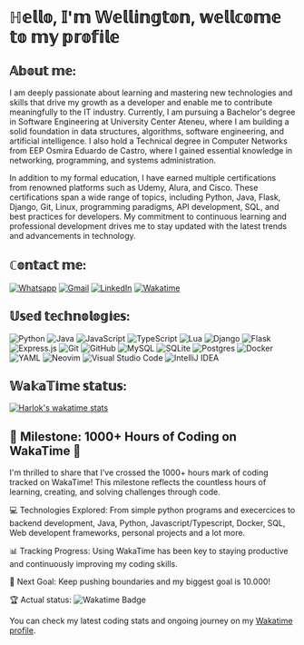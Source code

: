 # ℍ𝕖𝕝𝕝𝕠, 𝕀'𝕞 𝕎𝕖𝕝𝕝𝕚𝕟𝕘𝕥𝕠𝕟, 𝕨𝕖𝕝𝕝𝕔𝕠𝕞𝕖 𝕥𝕠 𝕞𝕪 𝕡𝕣𝕠𝕗𝕚𝕝𝕖

## 𝔸𝕓𝕠𝕦𝕥 𝕞𝕖:
I am deeply passionate about learning and mastering new technologies and skills that drive my growth as a developer and enable me to contribute meaningfully to the IT industry. Currently, I am pursuing a Bachelor's degree in Software Engineering at University Center Ateneu, where I am building a solid foundation in data structures, algorithms, software engineering, and artificial intelligence. I also hold a Technical degree in Computer Networks from EEP Osmira Eduardo de Castro, where I gained essential knowledge in networking, programming, and systems administration.

In addition to my formal education, I have earned multiple certifications from renowned platforms such as Udemy, Alura, and Cisco. These certifications span a wide range of topics, including Python, Java, Flask, Django, Git, Linux, programming paradigms, API development, SQL, and best practices for developers. My commitment to continuous learning and professional development drives me to stay updated with the latest trends and advancements in technology.

## ℂ𝕠𝕟𝕥𝕒𝕔𝕥 𝕞𝕖:
[![Whatsapp](https://img.shields.io/badge/WhatsApp-25D366?style=for-the-badge&logo=whatsapp&logoColor=white)](https://contate.me/welli7ngton) 
[![Gmail](https://img.shields.io/badge/Gmail-D14836?style=for-the-badge&logo=gmail&logoColor=white)](https://mailto:wellingtonasilva45@gmail.com)
[![LinkedIn](https://img.shields.io/badge/linkedin-%230077B5.svg?style=for-the-badge&logo=linkedin&logoColor=white)](https://www.linkedin.com/in/wellington-a-silva-292069221)
[![Wakatime]( 	https://img.shields.io/badge/WakaTime-000000?style=for-the-badge&logo=WakaTime&logoColor=white)](https://wakatime.com/@welli7ngton)

## 𝕌𝕤𝕖𝕕 𝕥𝕖𝕔𝕙𝕟𝕠𝕝𝕠𝕘𝕚𝕖𝕤:
![Python](https://img.shields.io/badge/Python-FFD43B?style=for-the-badge&logo=python&logoColor=blue) ![Java](https://img.shields.io/badge/java-%23ED8B00.svg?style=for-the-badge&logo=openjdk&logoColor=white) ![JavaScript](https://img.shields.io/badge/javascript-%23323330.svg?style=for-the-badge&logo=javascript&logoColor=%23F7DF1E) ![TypeScript](https://img.shields.io/badge/typescript-%23007ACC.svg?style=for-the-badge&logo=typescript&logoColor=white) ![Lua](https://img.shields.io/badge/lua-%232C2D72.svg?style=for-the-badge&logo=lua&logoColor=white) ![Django](https://img.shields.io/badge/django-%23092E20.svg?style=for-the-badge&logo=django&logoColor=white) ![Flask](https://img.shields.io/badge/Flask-000000?style=for-the-badge&logo=flask&logoColor=white) ![Express.js](https://img.shields.io/badge/express.js-%23404d59.svg?style=for-the-badge&logo=express&logoColor=%2361DAFB) ![Git](https://img.shields.io/badge/git-%23F05033.svg?style=for-the-badge&logo=git&logoColor=white) ![GitHub](https://img.shields.io/badge/github-%23121011.svg?style=for-the-badge&logo=github&logoColor=white) ![MySQL](https://img.shields.io/badge/MySQL-005C84?style=for-the-badge&logo=mysql&logoColor=white) ![SQLite](https://img.shields.io/badge/SQLite-07405E?style=for-the-badge&logo=sqlite&logoColor=white) ![Postgres](https://img.shields.io/badge/postgres-%23316192.svg?style=for-the-badge&logo=postgresql&logoColor=white) ![Docker](https://img.shields.io/badge/docker-%230db7ed.svg?style=for-the-badge&logo=docker&logoColor=white) ![YAML](https://img.shields.io/badge/yaml-%23ffffff.svg?style=for-the-badge&logo=yaml&logoColor=151515) ![Neovim](https://img.shields.io/badge/NeoVim-%2357A143.svg?&style=for-the-badge&logo=neovim&logoColor=white) ![Visual Studio Code](https://img.shields.io/badge/Visual%20Studio%20Code-0078d7.svg?style=for-the-badge&logo=visual-studio-code&logoColor=white) ![IntelliJ IDEA](https://img.shields.io/badge/IntelliJIDEA-000000.svg?style=for-the-badge&logo=intellij-idea&logoColor=white)

## 𝕎𝕒𝕜𝕒𝕋𝕚𝕞𝕖 𝕤𝕥𝕒𝕥𝕦𝕤:
[![Harlok's wakatime stats](https://github-readme-stats.vercel.app/api/wakatime?username=welli7ngton&layout=compact)](https://github.com/anuraghazra/github-readme-stats)

## 🎉 Milestone: 1000+ Hours of Coding on WakaTime 🎉
I'm thrilled to share that I’ve crossed the 1000+ hours mark of coding tracked on WakaTime! This milestone reflects the countless hours of learning, creating, and solving challenges through code.

💻 Technologies Explored: From simple python programs and execercices to backend development, Java, Python, Javascript/Typescript, Docker, SQL, Web developent frameworks, personal projects and a lot more.

📊 Tracking Progress: Using WakaTime has been key to staying productive and continuously improving my coding skills.

🚀 Next Goal: Keep pushing boundaries and my biggest goal is 10.000!

🏆 Actual status: ![Wakatime Badge](https://wakatime.com/badge/user/dcf0e22a-41eb-4c76-9126-337f24d80641.svg)

You can check my latest coding stats and ongoing journey on my [Wakatime profile](https://wakatime.com/@welli7ngton).


